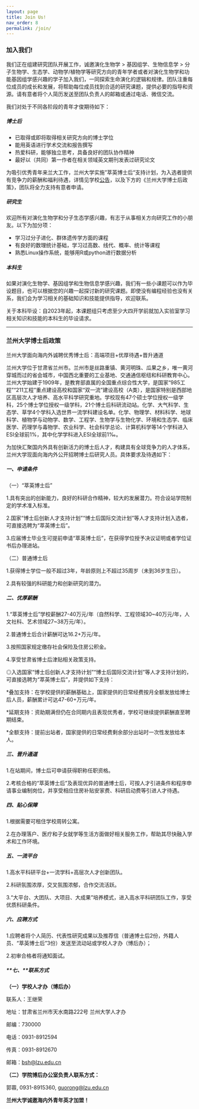 ```yaml
---
layout: page
title: Join Us!
nav_order: 8
permalink: /join/
---
```


### 加入我们!

我们正在组建研究团队开展工作，诚邀演化生物学 > 基因组学、生物信息学 > 分子生物学、生态学、动物学/植物学等研究方向的青年学者或者对演化生物学和功能基因组学感兴趣的学子加入我们，一同探索生命演化的逻辑和规律。团队注重每位成员的成长和发展，将帮助每位成员找到合适的研究课题，提供必要的指导和资源。请有意者将个人简历发送至团队负责人的邮箱或通过电话、微信交流。<br/>

我们对处于不同各阶段的青年才俊期待如下：

##### 博士后

- 已取得或即将取得相关研究方向的博士学位
- 能用英语进行学术交流和报告撰写
- 热爱科研，能够独立思考，具备良好的团队协作精神
- 最好以（共同）第一作者在相关领域英文期刊发表过研究论文

为吸引优秀青年来兰大工作，兰州大学实施”萃英博士后“支持计划，为入选者提供有竞争力的薪酬和福利待遇，详情见学校[公告](http://jobs.lzu.edu.cn/details.jsp?urltype=news.NewsContentUrl&wbtreeid=1185&wbnewsid=1125)，以及下方的《兰州大学博士后政策》，团队将全力支持有意者申请。

##### 研究生

欢迎所有对演化生物学和分子生态学感兴趣，有志于从事相关方向研究工作的小朋友。以下为加分项：

- 学习过分子进化、群体遗传学方面的课程
- 有良好的数理统计基础，学习过高数、线代、概率、统计等课程
- 熟悉Linux操作系统，能够用R或python进行数据分析

##### 本科生

如果对演化生物学、基因组学和生物信息学感兴趣，我们有一些小课题可以作为毕设题目，也可以根据您的兴趣一起探讨新的研究课题。即使没有编程经验也没有关系，我们会为学习相关的基础知识和技能提供指导，欢迎联系。

关于本科毕设：自2023年起，本课题组只考虑至少大四开学前就加入实验室学习相关知识和技能的本科生的毕设请求。

-----------------------------------

### 兰州大学博士后政策

兰州大学面向海内外诚聘优秀博士后：高端项目+优厚待遇+晋升通道

兰州大学位于甘肃省兰州市。兰州市是丝路重镇、黄河明珠、瓜果之乡，唯一黄河穿城而过的省会城市，中国西北重要的工业基地、交通通信枢纽和科研教育中心。兰州大学始建于1909年，是教育部直属的全国重点综合性大学，是国家“985工程”“211工程”重点建设高校和国家“双一流”建设高校（A类），是国家特别是西部地区高层次人才培养、高水平科学研究重地。学校现有47个硕士学位授权一级学科，25个博士学位授权一级学科，21个博士后科研流动站。化学、大气科学、生态学、草学4个学科入选世界一流学科建设名单。化学、物理学、材料科学、地球科学、植物学与动物学、数学、工程学、生物学与生物化学、环境和生态学、临床医学、药理学与毒物学、农业科学、社会科学总论、计算机科学等14个学科进入ESI全球前1%，其中化学学科进入ESI全球前1‰。

为加快汇聚国内外具有创新活力的博士后人才，构建具有全球竞争力的人才体系，兰州大学现面向海内外公开招聘博士后研究人员。具体要求及待遇如下：

##### 一、申请条件

（一）“萃英博士后”

1.具有突出的创新能力，良好的科研合作精神，较大的发展潜力。符合设站学院制定的学术准入标准。

2.国家“博士后创新人才支持计划”“博士后国际交流计划”等人才支持计划入选者，可直接选聘为“萃英博士后”。

3.应届博士毕业生可提前申请“萃英博士后”，在获得学位授予决议证明或者学位证书后办理进站。

（二）普通博士后

1.获得博士学位一般不超过3年，年龄原则上不超过35周岁（未到36岁生日）。

2.具有较强的科研能力和创新研究的潜力。

##### 二、优厚薪酬

1.“萃英博士后”学校薪酬27-40万元/年（自然科学、工程领域30~40万元/年，人文社科、艺术领域27~38万元/年）。

2.普通博士后合计薪酬可达16.2+万元/年。

3.按照国家规定缴存社会保险及住房公积金。

4.享受甘肃省博士后津贴相关政策支持。

◎入选国家“博士后创新人才支持计划”“博士后国际交流计划”等人才支持计划的，可直接选聘为“萃英博士后”，并提供如下支持：

*叠加支持：在学校提供的薪酬基础上，国家提供的日常经费按月全额发放给博士后人员，薪酬累计可达47-60+万元/年。

*延期支持：资助期满但仍在合同期内且表现优秀者，学校可继续提供薪酬直至聘期结束。

*全额支持：提前出站者，国家提供的日常经费剩余部分出站时一次性发放给本人。

##### 三、晋升通道

1.在站期间，博士后可申请获得职称任职资格。

2.考核合格的“萃英博士后”及表现优异的普通博士后，可按人才引进条件和程序申请事业编制岗位，并享受相应住房补贴安家费、科研启动费等引进人才待遇。

##### 四、贴心保障

1.根据需要可租住学校周转公寓。

2.在办理落户、医疗和子女就学等生活方面做好相关服务工作，帮助其尽快融入学术和工作环境。

##### 五、一流平台

1.高水平科研平台+一流学科+高层次人才创新团队。

2.科研氛围浓厚，交叉氛围浓郁，合作交流活跃。

3.“大平台、大团队、大项目、大成果”培养模式，进入高水平科研团队工作，享受优质科研条件。

##### 六、应聘方式

1.应聘者将个人简历、代表性研究成果以及推荐信（普通博士后2份，外籍人员、“萃英博士后”3份）发送至流动站或学校人才办（博后办）；

2.初审合格者将通知面试。

##### **七、**联系方式

**（一）学校人才办（博后办）**

联系人：王继荣

地址：甘肃省兰州市天水南路222号 兰州大学人才办

邮编：730000

电话：0931-8912594 

传真：0931-8912670

邮箱：[bsh@lzu.edu.cn](mailto:bsh@lzu.edu.cn)

**（二）学院博后办公室负责人联系方式：**

郭蓉, 0931-8915360, guorong@lzu.edu.cn



**兰州大学诚邀海内外青年英才加盟！**
